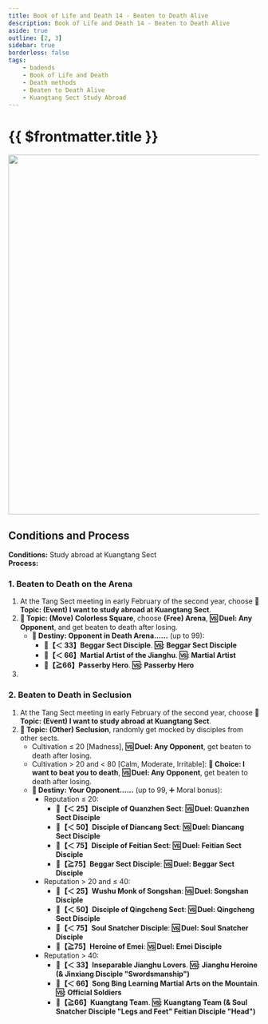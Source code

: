 ```yaml
---
title: Book of Life and Death 14 - Beaten to Death Alive
description: Book of Life and Death 14 - Beaten to Death Alive
aside: true
outline: [2, 3]
sidebar: true
borderless: false
tags:
    - badends
    - Book of Life and Death
    - Death methods
    - Beaten to Death Alive
    - Kuangtang Sect Study Abroad
---
```


# {{ $frontmatter.title }}

<img width="720" src="/images/badends/badend14.webp">

## Conditions and Process

<b>Conditions:</b> Study abroad at Kuangtang Sect<br>
<b>Process:</b><br>

### 1. Beaten to Death on the Arena

1. At the Tang Sect meeting in early February of the second year, choose **📜 Topic: (Event) I want to study abroad at Kuangtang Sect**.
2. **📜 Topic: (Move) Colorless Square**, choose **(Free) Arena**, **🆚 Duel: Any Opponent**, and get beaten to death after losing.
    - **🎲 Destiny: Opponent in Death Arena......** (up to 99):
        - **🧾【＜ 33】Beggar Sect Disciple**. **🆚: Beggar Sect Disciple**
        - **🧾【＜ 66】Martial Artist of the Jianghu**. **🆚: Martial Artist**
        - **🧾【≧66】Passerby Hero**. **🆚: Passerby Hero**
3.

### 2. Beaten to Death in Seclusion

1. At the Tang Sect meeting in early February of the second year, choose **📜 Topic: (Event) I want to study abroad at Kuangtang Sect**.
2. **📜 Topic: (Other) Seclusion**, randomly get mocked by disciples from other sects.
    - Cultivation ≤ 20 [Madness], **🆚 Duel: Any Opponent**, get beaten to death after losing.
    - Cultivation > 20 and < 80 [Calm, Moderate, Irritable]: **📖 Choice: I want to beat you to death**, **🆚 Duel: Any Opponent**, get beaten to death after losing.
    - **🎲 Destiny: Your Opponent......** (up to 99, ➕ Moral bonus):
        - Reputation ≤ 20:
            - **🧾【＜ 25】Disciple of Quanzhen Sect**: **🆚 Duel: Quanzhen Sect Disciple**
            - **🧾【＜ 50】Disciple of Diancang Sect**: **🆚 Duel: Diancang Sect Disciple**
            - **🧾【＜ 75】Disciple of Feitian Sect**: **🆚 Duel: Feitian Sect Disciple**
            - **🧾【≧75】Beggar Sect Disciple**: **🆚 Duel: Beggar Sect Disciple**
        - Reputation > 20 and ≤ 40:
            - **🧾【＜ 25】Wushu Monk of Songshan**: **🆚 Duel: Songshan Disciple**
            - **🧾【＜ 50】Disciple of Qingcheng Sect**: **🆚 Duel: Qingcheng Sect Disciple**
            - **🧾【＜ 75】Soul Snatcher Disciple**: **🆚 Duel: Soul Snatcher Disciple**
            - **🧾【≧75】Heroine of Emei**: **🆚 Duel: Emei Disciple**
        - Reputation > 40:
            - **🧾【＜ 33】Inseparable Jianghu Lovers**. **🆚: Jianghu Heroine (& Jinxiang Disciple "Swordsmanship")**
            - **🧾【＜ 66】Song Bing Learning Martial Arts on the Mountain**. **🆚: Official Soldiers**
            - **🧾【≧66】Kuangtang Team**. **🆚: Kuangtang Team (& Soul Snatcher Disciple "Legs and Feet" Feitian Disciple "Head")**
